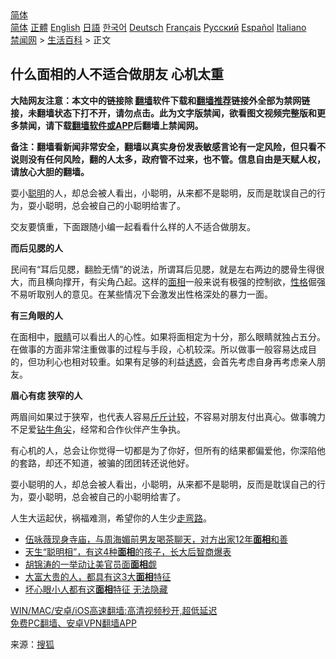  <!-- 面包屑导航 --> <div class="breadcrumb"><!-- GTranslate: https://gtranslate.io/ -->  <div class="switcher notranslate">  <div class="selected">  <a href="#" onclick="return false;"> 简体</a>  </div>  <div class="option">  <a href="https://www.bannedbook.org" onclick="doGTranslate('zh-CN|zh-CN');jQuery('div.switcher div.selected a').html(jQuery(this).html());return false;" title="简体中文" class="nturl selected"> 简体</a>  <a href="https://www.bannedbook.org/zh-tw/" onclick="doGTranslate('zh-CN|zh-TW');jQuery('div.switcher div.selected a').html(jQuery(this).html());return false;" title="繁體中文" class="nturl"> 正體</a>  <a href="https://www.bannedbook.org/en/" onclick="doGTranslate('zh-CN|en');jQuery('div.switcher div.selected a').html(jQuery(this).html());return false;" title="English" class="nturl"> English</a>  <a href="https://www.bannedbook.org/ja/" onclick="doGTranslate('zh-CN|ja');jQuery('div.switcher div.selected a').html(jQuery(this).html());return false;" title="日本語" class="nturl"> 日語</a>  <a href="https://www.bannedbook.org/ko/" onclick="doGTranslate('zh-CN|ko');jQuery('div.switcher div.selected a').html(jQuery(this).html());return false;" title="한국어" class="nturl"> 한국어</a>  <a href="https://www.bannedbook.org/de/" onclick="doGTranslate('zh-CN|de');jQuery('div.switcher div.selected a').html(jQuery(this).html());return false;" title="Deutsch" class="nturl"> Deutsch</a>  <a href="https://www.bannedbook.org/fr/" onclick="doGTranslate('zh-CN|fr');jQuery('div.switcher div.selected a').html(jQuery(this).html());return false;" title="Français" class="nturl"> Français</a>  <a href="https://www.bannedbook.org/ru/" onclick="doGTranslate('zh-CN|ru');jQuery('div.switcher div.selected a').html(jQuery(this).html());return false;" title="Русский" class="nturl"> Русский</a>  <a href="https://www.bannedbook.org/es/" onclick="doGTranslate('zh-CN|es');jQuery('div.switcher div.selected a').html(jQuery(this).html());return false;" title="Español" class="nturl"> Español</a>  <a href="https://www.bannedbook.org/it/" onclick="doGTranslate('zh-CN|it');jQuery('div.switcher div.selected a').html(jQuery(this).html());return false;" title="Italiano" class="nturl"> Italiano</a>  </div>  </div>      <div class='breadcrumb-sub'><!-- Breadcrumb NavXT 6.3.0 --> <a href="https://www.bannedbook.org/" class="home">禁闻网</a> &gt; <a href="https://www.bannedbook.org/bnews/lifebaike/" class="category">生活百科</a> &gt; 正文</div></div><h2>什么面相的人不适合做朋友 心机太重</h2> <p class="notice"><b>大陆网友注意：本文中的链接除 <a href="https://github.com/bannedbook/fanqiang" >翻墙</a>软件下载和<a href="https://github.com/killgcd/justmysocks/blob/master/README.md">翻墙推荐</a>链接外全部为禁网链接，未翻墙状态下打不开，请勿点击。此为文字版禁闻，欲看图文视频完整版和更多禁闻，请下载<a href="https://github.com/bannedbook/fanqiang">翻墙软件或APP</a>后翻墙上禁闻网。</p><p>备注：翻墙看新闻非常安全，翻墙以真实身份发表敏感言论有一定风险，但只看不说则没有任何风险，翻的人太多，政府管不过来，也不管。信息自由是天赋人权，请放心大胆的翻墙。</b></p>  <div class="entry"> <p id="summary">耍小<a href="https://www.bannedbook.org/bnews/tag/%E8%81%AA%E6%98%8E/" class="st_tag internal_tag" rel="tag" title="标签 聪明 下的日志">聪明</a>的人，却总会被人看出，小聪明，从来都不是聪明，反而是耽误自己的行为，耍小聪明，总会被自己的小聪明给害了。</p> <p>交友要慎重，下面跟随小编一起看看什么样的人不适合做朋友。</p> <p><strong>而后见腮的人</strong></p>  <p>民间有“耳后见腮，翻脸无情”的说法，所谓耳后见腮，就是左右两边的腮骨生得很大，而且横向撑开，有尖角凸起。这样的<a href="https://www.bannedbook.org/bnews/tag/%e9%9d%a2%e7%9b%b8/" class="st_tag internal_tag" rel="tag" title="标签 面相 下的日志">面相</a>一般来说有极强的控制欲，<a href="https://www.bannedbook.org/bnews/tag/%e6%80%a7%e6%a0%bc/" class="st_tag internal_tag" rel="tag" title="标签 性格 下的日志">性格</a>倔强不易听取别人的意见。在某些情况下会激发出性格深处的暴力一面。</p> <p><strong>有三角眼的人</strong></p> <p>在面相中，<a href="https://www.bannedbook.org/bnews/tag/%e7%9c%bc%e7%9d%9b/" class="st_tag internal_tag" rel="tag" title="标签 眼睛 下的日志">眼睛</a>可以看出人的心性。如果将面相定为十分，那么眼睛就独占五分。在做事的方面非常注重做事的过程与手段，心机较深。所以做事一般容易达成目的，但功利心也相对较重。如果有足够的利益<a href="https://www.bannedbook.org/bnews/tag/%E8%AF%B1%E6%83%91/" class="st_tag internal_tag" rel="tag" title="标签 诱惑 下的日志">诱惑</a>，会首先考虑自身再考虑亲人朋友。</p>  <p><strong>眉心有痣 狭窄的人</strong></p> <p>两眉间如果过于狭窄，也代表人容易<a href="https://www.bannedbook.org/bnews/tag/%E6%96%A4%E6%96%A4%E8%AE%A1%E8%BE%83/" class="st_tag internal_tag" rel="tag" title="标签 斤斤计较 下的日志">斤斤计较</a>，不容易对朋友付出真心。做事魄力不足爱<a href="https://www.bannedbook.org/bnews/tag/%E9%92%BB%E7%89%9B%E8%A7%92%E5%B0%96/" class="st_tag internal_tag" rel="tag" title="标签 钻牛角尖 下的日志">钻牛角尖</a>，经常和合作伙伴产生争执。</p> <p>有心机的人，总会让你觉得一切都是为了你好，但所有的结果都偏爱他，你深陷他的套路，却还不知道，被骗的团团转还说他好。&nbsp;</p>  <p>耍小聪明的人，却总会被人看出，小聪明，从来都不是聪明，反而是耽误自己的行为，耍小聪明，总会被自己的小聪明给害了。</p> <p>人生大运起伏，祸福难测，希望你的人生少<a href="https://www.bannedbook.org/bnews/tag/%E8%B5%B0%E5%BC%AF%E8%B7%AF/" class="st_tag internal_tag" rel="tag" title="标签 走弯路 下的日志">走弯路</a>。</p> <ul class='op-related-articles' title='相关阅读'> <li><a href='https://www.bannedbook.org/bnews/yule/20210730/1596665.html' target='_blank'>伍咏薇现身寺庙，与周海媚前男友喝茶聊天，对方出家12年<b>面相</b>和善</a></li> <li><a href='https://www.bannedbook.org/bnews/lifebaike/20210702/1578619.html' target='_blank'>天生“聪明相”，有这4种<b>面相</b>的孩子，长大后智商爆表</a></li> <li><a href='https://www.bannedbook.org/bnews/cbnews/20210519/1549439.html' target='_blank'>胡锦涛的一举动让美官员面<b>面相</b>觑</a></li> <li><a href='https://www.bannedbook.org/bnews/funmedia/20210407/1521155.html' target='_blank'>大富大贵的人，都具有这3大<b>面相</b>特征</a></li> <li><a href='https://www.bannedbook.org/bnews/lifebaike/20210406/1520745.html' target='_blank'>坏心眼小人都有这<b>面相</b>特征 无法隐藏</a></li> </ul> <p class="texttj"> <a href="https://github.com/bannedbook/fanqiang/wiki/V2ray%E6%9C%BA%E5%9C%BA" target="_blank">WIN/MAC/安卓/iOS高速翻墙:高清视频秒开,超低延迟</a><br/> <a href="https://github.com/bannedbook/fanqiang/wiki/%E7%A6%81%E9%97%BB%E7%BD%91%E5%AE%89%E5%8D%93%E7%BF%BB%E5%A2%99%E6%96%B0%E9%97%BBAPP" target="_blank">免费PC翻墙、安卓VPN翻墙APP</a></p> <p> 来源：<a href="https://www.bannedbook.org/bnews/tag/%e6%90%9c%e7%8b%90/" class="st_tag internal_tag" rel="tag" title="标签 搜狐 下的日志">搜狐</a> </p><a name='sharetosocial'></a>  <div style="margin-bottom:5px;padding-bottom:5px;clear:both"> <div id="archive-pix-1" class="banner-ads"> <!-- AuctionX Display platform tag START --> <div id="26318x728x90x621x_ADSLOT2" clicktrack="%%CLICK_URL_ESC%%"></div> <!-- AuctionX Display platform tag END --> </div> <div id="archive-pix-2" class="banner-ads"> <!-- AuctionX Display platform tag START --> <div id="26315x300x250x621x_ADSLOT2" clicktrack="%%CLICK_URL_ESC%%"></div> <!-- AuctionX Display platform tag END --> </div> </div>  <div id="archive-pix-1" class="banner-ads"> <!-- AuctionX Display platform tag START --> <div id="26318x728x90x621x_ADSLOT3" clicktrack="%%CLICK_URL_ESC%%"></div> <!-- AuctionX Display platform tag END --> </div> </div><!--END ENTRY--> 